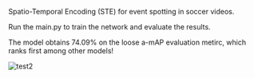 Spatio-Temporal Encoding (STE) for event spotting in soccer videos.

Run the main.py to train the network and evaluate the results.

The model obtains 74.09% on the loose a-mAP evaluation metirc, which ranks first among other models!


![test2](https://user-images.githubusercontent.com/23001303/167417095-9f0c5c0d-d5ee-4f95-81f8-97df503ab267.png)
